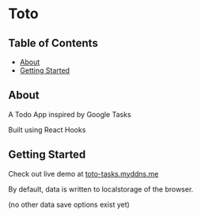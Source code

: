 # Toto

## Table of Contents

- [About](#about)
- [Getting Started](#getting_started)

## About <a name = "about"></a>

A Todo App inspired by Google Tasks

Built using React Hooks

## Getting Started <a name = "getting_started"></a>

Check out live demo at [toto-tasks.myddns.me](https://toto-tasks.myddns.me)

By default, data is written to localstorage of the browser.

(no other data save options exist yet)

